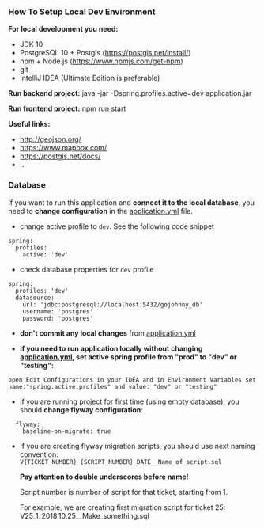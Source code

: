 ### How To Setup Local Dev Environment

**For local development you need:**
- JDK 10
- PostgreSQL 10 + Postgis (https://postgis.net/install/)
- npm + Node.js (https://www.npmjs.com/get-npm)
- git
- IntelliJ IDEA (Ultimate Edition is preferable)

**Run backend project:**
java -jar -Dspring.profiles.active=dev application.jar

**Run frontend project:**
npm run start

**Useful links:**
- http://geojson.org/
- https://www.mapbox.com/
- https://postgis.net/docs/
- ...


### Database
If you want to run this application and **connect it to the local database**, you need to **change configuration** in the [application.yml](https://github.com/bobocode-labs/gojohnny-rest-api/blob/master/src/main/resources/application.yml) file.
* change active profile to `dev`. See the following code snippet
```
spring:
  profiles:
    active: 'dev'
```
* check database properties for `dev` profile
```
spring:
  profiles: 'dev'
  datasource:
    url: 'jdbc:postgresql://localhost:5432/gojohnny_db'
    username: 'postgres'
    password: 'postgres'
```
* **don't commit any local changes** from [application.yml](https://github.com/bobocode-labs/gojohnny-rest-api/blob/master/src/main/resources/application.yml)

* **if you need to run application locally without changing [application.yml](https://github.com/bobocode-labs/gojohnny-rest-api/blob/master/src/main/resources/application.yml), set active spring profile from "prod" to "dev" or "testing":**
```
open Edit Configurations in your IDEA and in Environment Variables set 
name:"spring.active.profiles" and value: "dev" or "testing"
```

* if you are running project for first time (using empty database), you should **change flyway configuration**:
```
  flyway:
    baseline-on-migrate: true
```
* If you are creating flyway migration scripts, you should use next naming convention:
   `V{TICKET_NUMBER}_{SCRIPT_NUMBER}_DATE__Name_of_script.sql`
   
   **Pay attention to double underscores before name!**
   
   Script number is number of script for that ticket, starting from 1.
   
   For example, we are creating first migration script for ticket 25:
   V25_1_2018.10.25__Make_something.sql
  